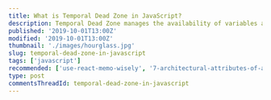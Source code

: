 ```yaml
---
title: What is Temporal Dead Zone in JavaScript?
description: Temporal Dead Zone manages the availability of variables and classes declaration in JavaScript.
published: '2019-10-01T13:00Z'
modified: '2019-10-01T13:00Z'
thumbnail: './images/hourglass.jpg'
slug: temporal-dead-zone-in-javascript
tags: ['javascript']
recommended: ['use-react-memo-wisely', '7-architectural-attributes-of-a-reliable-react-component']
type: post
commentsThreadId: temporal-dead-zone-in-javascript
---
```

